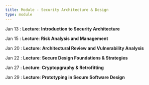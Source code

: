 ```yaml
---
title: Module - Security Architecture & Design
type: module
---
```


Jan 13
: **Lecture**: **Introduction to Security Architecture**

Jan 15
: **Lecture**: **Risk Analysis and Management**

Jan 20
: **Lecture**: **Architectural Review and Vulnerability Analysis**

Jan 22
: **Lecture**: **Secure Design Foundations & Strategies**

Jan 27
: **Lecture**: **Cryptopgraphy & Retrofitting**

Jan 29
: **Lecture**: **Prototyping in Secure Software Design**